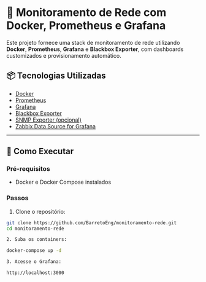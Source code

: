 # 📡 Monitoramento de Rede com Docker, Prometheus e Grafana

Este projeto fornece uma stack de monitoramento de rede utilizando **Docker**, **Prometheus**, **Grafana** e **Blackbox Exporter**, com dashboards customizados e provisionamento automático.

## 📦 Tecnologias Utilizadas

- [Docker](https://www.docker.com/)
- [Prometheus](https://prometheus.io/)
- [Grafana](https://grafana.com/)
- [Blackbox Exporter](https://github.com/prometheus/blackbox_exporter)
- [SNMP Exporter (opcional)](https://github.com/prometheus/snmp_exporter)
- [Zabbix Data Source for Grafana](https://grafana.com/grafana/plugins/alexanderzobnin-zabbix-app/)

---

## 🚀 Como Executar

### Pré-requisitos

- Docker e Docker Compose instalados

### Passos

1. Clone o repositório:

```bash
git clone https://github.com/BarretoEng/monitoramento-rede.git
cd monitoramento-rede

2. Suba os containers:

docker-compose up -d

3. Acesse o Grafana:

http://localhost:3000

